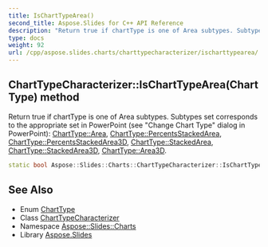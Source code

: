 ```yaml
---
title: IsChartTypeArea()
second_title: Aspose.Slides for C++ API Reference
description: "Return true if chartType is one of Area subtypes. Subtypes set corresponds to the appropriate set in PowerPoint (see \"Change Chart Type\" dialog in PowerPoint): ChartType::Area, ChartType::PercentsStackedArea, ChartType::PercentsStackedArea3D, ChartType::StackedArea, ChartType::StackedArea3D, ChartType::Area3D."
type: docs
weight: 92
url: /cpp/aspose.slides.charts/charttypecharacterizer/ischarttypearea/
---
```

## ChartTypeCharacterizer::IsChartTypeArea(ChartType) method


Return true if chartType is one of Area subtypes. Subtypes set corresponds to the appropriate set in PowerPoint (see \"Change Chart Type\" dialog in PowerPoint): [ChartType::Area](../../charttype/), [ChartType::PercentsStackedArea](../../charttype/), [ChartType::PercentsStackedArea3D](../../charttype/), [ChartType::StackedArea](../../charttype/), [ChartType::StackedArea3D](../../charttype/), [ChartType::Area3D](../../charttype/).

```cpp
static bool Aspose::Slides::Charts::ChartTypeCharacterizer::IsChartTypeArea(ChartType chartType)
```

## See Also

* Enum [ChartType](../charttype/)
* Class [ChartTypeCharacterizer](./)
* Namespace [Aspose::Slides::Charts](../)
* Library [Aspose.Slides](../../)
